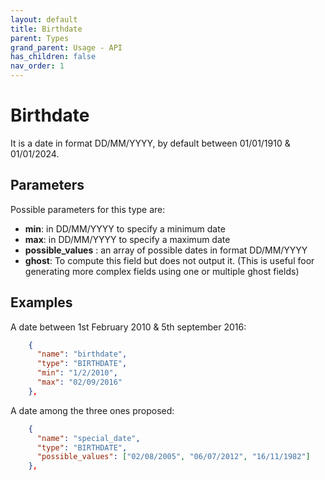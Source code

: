 ```yaml
---
layout: default
title: Birthdate
parent: Types
grand_parent: Usage - API
has_children: false
nav_order: 1
---
```


# Birthdate

It is a date in format DD/MM/YYYY, by default between 01/01/1910 & 01/01/2024.


## Parameters

Possible parameters for this type are:

- **min**: in DD/MM/YYYY to specify a minimum date
- **max**: in DD/MM/YYYY to specify a maximum date
- **possible_values** : an array of possible dates in format DD/MM/YYYY
- **ghost**: To compute this field but does not output it. (This is useful foor generating more complex fields using one or multiple ghost fields)


## Examples

A date between 1st February 2010 & 5th september 2016:

```json
    {
      "name": "birthdate",
      "type": "BIRTHDATE",
      "min": "1/2/2010",
      "max": "02/09/2016"
    },
```

A date among the three ones proposed:

```json
    {
      "name": "special_date",
      "type": "BIRTHDATE",
      "possible_values": ["02/08/2005", "06/07/2012", "16/11/1982"]
    },
```
